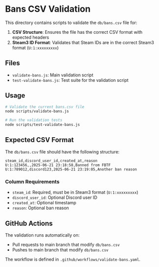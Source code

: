 # Bans CSV Validation

This directory contains scripts to validate the `db/bans.csv` file for:

1. **CSV Structure**: Ensures the file has the correct CSV format with expected headers
2. **Steam3 ID Format**: Validates that Steam IDs are in the correct Steam3 format (`U:1:xxxxxxxxx`)

## Files

- `validate-bans.js`: Main validation script
- `test-validate-bans.js`: Test suite for the validation script

## Usage

```bash
# Validate the current bans.csv file
node scripts/validate-bans.js

# Run the validation tests
node scripts/test-validate-bans.js
```

## Expected CSV Format

The `db/bans.csv` file should have the following structure:

```csv
steam_id,discord_user_id,created_at,reason
U:1:123456,,2025-06-21 23:18:58,Banned from FBTF
U:1:789012,discord123,2025-06-21 23:19:05,Another ban reason
```

### Column Requirements

- `steam_id`: Required, must be in Steam3 format (`U:1:xxxxxxxxx`)
- `discord_user_id`: Optional Discord user ID
- `created_at`: Optional timestamp
- `reason`: Optional ban reason

## GitHub Actions

The validation runs automatically on:
- Pull requests to main branch that modify `db/bans.csv`
- Pushes to main branch that modify `db/bans.csv`

The workflow is defined in `.github/workflows/validate-bans.yaml`.